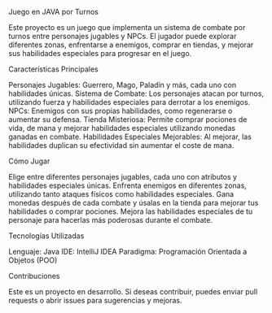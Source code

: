 Juego en JAVA por Turnos 

Este proyecto es un juego que implementa un sistema de combate por turnos entre personajes jugables y NPCs. El jugador puede explorar diferentes zonas, enfrentarse a enemigos, comprar en tiendas, y mejorar sus habilidades especiales para progresar en el juego.

Características Principales 

Personajes Jugables: Guerrero, Mago, Paladín y más, cada uno con habilidades únicas.
Sistema de Combate: Los personajes atacan por turnos, utilizando fuerza y habilidades especiales para derrotar a los enemigos.
NPCs: Enemigos con sus propias habilidades, como regenerarse o aumentar su defensa.
Tienda Misteriosa: Permite comprar pociones de vida, de mana y mejorar habilidades especiales utilizando monedas ganadas en combate.
Habilidades Especiales Mejorables: Al mejorar, las habilidades duplican su efectividad sin aumentar el coste de mana.

Cómo Jugar

Elige entre diferentes personajes jugables, cada uno con atributos y habilidades especiales únicas.
Enfrenta enemigos en diferentes zonas, utilizando tanto ataques físicos como habilidades especiales.
Gana monedas después de cada combate y úsalas en la tienda para mejorar tus habilidades o comprar pociones.
Mejora las habilidades especiales de tu personaje para hacerlas más poderosas durante el combate.

Tecnologías Utilizadas

Lenguaje: Java
IDE: IntelliJ IDEA
Paradigma: Programación Orientada a Objetos (POO)

Contribuciones 

Este es un proyecto en desarrollo. Si deseas contribuir, puedes enviar pull requests o abrir issues para sugerencias y mejoras.
